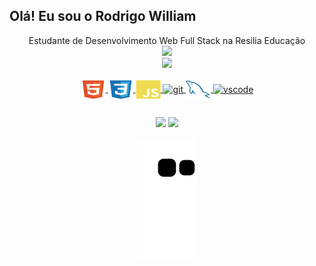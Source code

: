 ## Olá! Eu sou o Rodrigo William

<center>Estudante de Desenvolvimento Web Full Stack na Resilia Educação</center>

<div align="center">
  <a href="https://github.com/1995william">
  <img height="180em" src="https://github-readme-stats.vercel.app/api?username=1995william&show_icons=true&theme=dark&include_all_commits=true&count_private=true"/><br>
  <img height="180em" src="https://github-readme-stats.vercel.app/api/top-langs/?username=1995william&layout=compact&langs_count=16&theme=dark"/>
  
<div style="display: inline_block;"><br>
<img align="center" alt="HTML" height="30" width="40" src="https://raw.githubusercontent.com/devicons/devicon/master/icons/html5/html5-original.svg">
<img align="center" alt="CSS" height="30" width="40" src="https://raw.githubusercontent.com/devicons/devicon/master/icons/css3/css3-original.svg">
  <img align="center" alt="Js" height="30" width="40" src="https://raw.githubusercontent.com/devicons/devicon/master/icons/javascript/javascript-plain.svg">
  <img align="center" alt="git" height="30" width="40" src="https://cdn.jsdelivr.net/gh/devicons/devicon/icons/git/git-original.svg" />
  <img align="center" alt="mysql" height="30" width="40" src="https://raw.githubusercontent.com/devicons/devicon/master/icons/mysql/mysql-original.svg" />
  <img align="center" alt="vscode" height="30" width="40" src="https://cdn.jsdelivr.net/gh/devicons/devicon/icons/vscode/vscode-original.svg"/>
</div>

##
<div align="center">
  <a href = "mailto:rwps1234@gmail.com"><img src="https://img.shields.io/badge/Gmail-D14836?style=for-the-badge&logo=gmail&logoColor=white" target="_blank"></a>
  <a href="https://www.linkedin.com/in/rodrigo-william1/" target="_blank"><img src="https://img.shields.io/badge/-LinkedIn-%230077B5?style=for-the-badge&logo=linkedin&logoColor=white" target="_blank"></a>   
</div>

![Snake animation](https://github.com/1995william/1995william/blob/output/github-contribution-grid-snake.svg)
